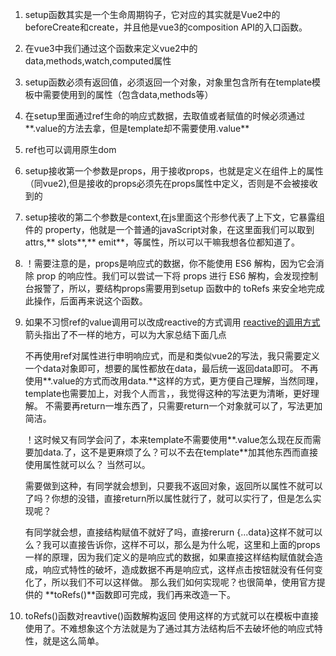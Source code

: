 1. setup函数其实是一个生命周期钩子，它对应的其实就是Vue2中的beforeCreate和create，并且他是vue3的composition API的入口函数。
   
2. 在vue3中我们通过这个函数来定义vue2中的data,methods,watch,computed属性
   
3. setup函数必须有返回值，必须返回一个对象，对象里包含所有在template模板中需要使用到的属性（包含data,methods等）
   
4. 在setup里面通过ref生命的响应式数据，去取值或者赋值的时候必须通过**.value的方法去拿，但是template却不需要使用.value**
5. ref也可以调用原生dom
   
6. setup接收第一个参数是props，用于接收props，也就是定义在组件上的属性（同vue2),但是接收的props必须先在props属性中定义，否则是不会被接收到的
   
7. setup接收的第二个参数是context,在js里面这个形参代表了上下文，它暴露组件的 property，他就是一个普通的javaScript对象，在这里面我们可以取到attrs,** slots**,** emit**，等属性，所以可以干嘛我想各位都知道了。

8. ！需要注意的是，props是响应式的数据，你不能使用 ES6 解构，因为它会消除 prop 的响应性。我们可以尝试一下将 props 进行 ES6 解构，会发现控制台报警了，所以，要结构props需要用到setup 函数中的 toRefs 来安全地完成此操作，后面再来说这个函数。

9. 如果不习惯ref的value调用可以改成reactive的方式调用
    [reactive的调用方式](https://p9-juejin.byteimg.com/tos-cn-i-k3u1fbpfcp/a7811128c9a14676aa8f0fb03f3df467~tplv-k3u1fbpfcp-zoom-in-crop-mark:4536:0:0:0.image)
    箭头指出了不一样的地方，可以为大家总结下面几点

    不再使用ref对属性进行申明响应式，而是和类似vue2的写法，我只需要定义一个data对象即可，想要的属性都放在data，最后统一返回data即可。
    不再使用**.value的方式而改用data.**这样的方式，更方便自己理解，当然同理，template也需要加上，对我个人而言，，我觉得这种的写法更为清晰，更好理解。
    不需要再return一堆东西了，只需要return一个对象就可以了，写法更加简洁。

    ！这时候又有同学会问了，本来template不需要使用**.value怎么现在反而需要加data.了，这不是更麻烦了么？可以不去在template**加其他东西而直接使用属性就可以么？  当然可以。

    需要做到这种，有同学就会想到，只要我不返回对象，返回所以属性不就可以了吗？你想的没错，直接return所以属性就行了，就可以实行了，但是怎么实现呢？

    有同学就会想，直接结构赋值不就好了吗，直接rerurn {...data}这样不就可以么？我可以直接告诉你，这样不可以，那么是为什么呢，这里和上面的props一样的原理，因为我们定义的是响应式的数据，如果直接这样结构赋值就会造成，响应式特性的破坏，造成数据不再是响应式，这样点击按钮就没有任何变化了，所以我们不可以这样做。
    那么我们如何实现呢？也很简单，使用官方提供的 **toRefs()**函数即可完成，我们再来改造一下。

10. toRefs()函数对reavtive()函数解构返回
    使用这样的方式就可以在模板中直接使用了。不难想象这个方法就是为了通过其方法结构后不去破坏他的响应式特性，就是这么简单。




